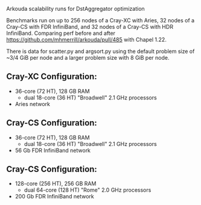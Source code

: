 Arkouda scalability runs for DstAggregator optimization

Benchmarks run on up to 256 nodes of a Cray-XC with Aries, 32 nodes of a
Cray-CS with FDR InfiniBand, and 32 nodes of a Cray-CS with HDR InfiniBand.
Comparing perf before and after https://github.com/mhmerrill/arkouda/pull/485
with Chapel 1.22.

There is data for scatter.py and argsort.py using the default problem size of
~3/4 GiB per node and a larger problem size with 8 GiB per node.

Cray-XC Configuration:
---
 - 36-core (72 HT), 128 GB RAM
   - dual 18-core (36 HT) "Broadwell" 2.1 GHz processors
 - Aries network

Cray-CS Configuration:
---
 - 36-core (72 HT), 128 GB RAM
   - dual 18-core (36 HT) "Broadwell" 2.1 GHz processors
 - 56 Gb FDR InfiniBand network

Cray-CS Configuration:
---
 - 128-core (256 HT), 256 GB RAM
   - dual 64-core (128 HT) "Rome" 2.0 GHz processors
 - 200 Gb FDR InfiniBand network
